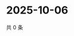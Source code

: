 # 2025-10-06

共 0 条

<!-- BEGIN ZHIHUVIDEO -->
<!-- 最后更新时间 Mon Oct 06 2025 14:17:39 GMT+0800 (China Standard Time) -->

<!-- END ZHIHUVIDEO -->
